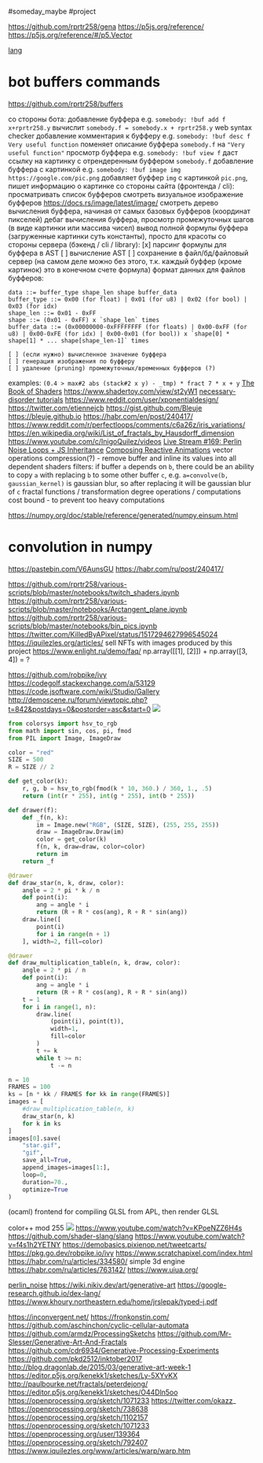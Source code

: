 #someday_maybe #project

https://github.com/rprtr258/gena
https://p5js.org/reference/
https://p5js.org/reference/#/p5.Vector

[lang](lang)

# bot buffers commands

https://github.com/rprtr258/buffers

со стороны бота:
    добавление буффера
        e.g. `somebody: !buf add f x+rprtr258.y` вычислит `somebody.f = somebody.x + rprtr258.y`
    web syntax checker
    добавление комментария к буфферу
        e.g. `somebody: !buf desc f Very useful function` поменяет описание буффера `somebody.f` на `"Very useful function"`
    просмотр буффера
        e.g. `somebody: !buf view f` даст ссылку на картинку с отрендеренным буффером `somebody.f`
    добавление буффера с картинкой
        e.g. `somebody: !buf image img https://google.com/pic.png` добавляет буффер `img` с картинкой `pic.png`, пишет информацию о картинке
со стороны сайта (фронтенда / cli):
    просматривать список буфферов
    смотреть визуальное изображение буфферов
        https://docs.rs/image/latest/image/
    смотреть дерево вычисления буффера, начиная от самых базовых буфферов (координат пикселей)
    дебаг вычисления буффера, просмотр промежуточных шагов (в виде картинки или массива чисел)
    вывод полной формулы буффера (загруженные картинки суть константы), просто для красоты
со стороны сервера (бэкенд / cli / library):
    [x] парсинг формулы для буффера в AST
    [ ] вычисление AST
    [ ] сохранение в файл/бд/файловый сервер (на самом деле можно без этого, т.к. каждый буффер (кроме картинок) это в конечном счете формула)
        формат данных для файлов буфферов:
```
data ::= buffer_type shape_len shape buffer_data
buffer_type ::= 0x00 (for float) | 0x01 (for u8) | 0x02 (for bool) | 0x03 (for idx)
shape_len ::= 0x01 - 0xFF
shape ::= (0x01 - 0xFF) x `shape_len` times
buffer_data ::= (0x00000000-0xFFFFFFFF (for floats) | 0x00-0xFF (for u8) | 0x00-0xFE (for idx) | 0x00-0x01 (for bool)) x `shape[0] * shape[1] * ... shape[shape_len-1]` times
```
    [ ] (если нужно) вычисленное значение буффера
    [ ] генерация изображения по буфферу
    [ ] удаление (pruning) промежуточных/временных буфферов (?)

[](https://github.com/rprtr258/various-scripts/blob/master/notebooks/twitch_shaders.ipynb)
examples:
    `(0.4 > max#2 abs (stack#2 x y) - _tmp) * fract 7 * x + y`
[The Book of Shaders](https://thebookofshaders.com/07/)
https://www.shadertoy.com/view/st2yW1
[necessary-disorder tutorials](https://necessarydisorder.wordpress.com/)
https://www.reddit.com/user/xponentialdesign/
https://twitter.com/etiennejcb
https://gist.github.com/Bleuje
https://bleuje.github.io
https://habr.com/en/post/240417/
https://www.reddit.com/r/perfectloops/comments/c6a26z/iris_variations/
https://en.wikipedia.org/wiki/List_of_fractals_by_Hausdorff_dimension
https://www.youtube.com/c/InigoQuilez/videos
[Live Stream #169: Perlin Noise Loops + JS Inheritance](https://www.youtube.com/watch?v=7k-iJyHq7-k)
[Composing Reactive Animations](http://conal.net/fran/tutorial.htm)
vector operations
compression(?) - remove buffer and inline its values into all dependent shaders
filters: if buffer `a` depends on `b`, there could be an ability to copy `a` with replacing `b` to some other buffer `c`, e.g. `a=convolve(b, gaussian_kernel)` is gaussian blur, so after replacing it will be gaussian blur of `c`
fractal functions / transformation degree
operations / computations cost bound - to prevent too heavy computations

https://numpy.org/doc/stable/reference/generated/numpy.einsum.html
# convolution in numpy
https://pastebin.com/V6AunsGU
https://habr.com/ru/post/240417/

https://github.com/rprtr258/various-scripts/blob/master/notebooks/twitch_shaders.ipynb
https://github.com/rprtr258/various-scripts/blob/master/notebooks/Arctangent_plane.ipynb
https://github.com/rprtr258/various-scripts/blob/master/notebooks/bin_pics.ipynb
https://twitter.com/KilledByAPixel/status/1517294627996545024
https://iquilezles.org/articles/
sell NFTs with images produced by this project
https://www.enlight.ru/demo/faq/
np.array([­[1], [2]]) + np.array([3, 4]) = ?

https://github.com/robpike/ivy
https://codegolf.stackexchange.com/a/53129
https://code.jsoftware.com/wiki/Studio/Gallery
http://demoscene.ru/forum/viewtopic.php?t=842&postdays=0&postorder=asc&start=0
![](/static/buffers_apl_example.png)
```python
from colorsys import hsv_to_rgb
from math import sin, cos, pi, fmod
from PIL import Image, ImageDraw

color = "red"
SIZE = 500
R = SIZE // 2

def get_color(k):
    r, g, b = hsv_to_rgb(fmod(k * 10, 360.) / 360, 1., .5)
    return (int(r * 255), int(g * 255), int(b * 255))

def drawer(f):
    def _f(n, k):
        im = Image.new("RGB", (SIZE, SIZE), (255, 255, 255))
        draw = ImageDraw.Draw(im)
        color = get_color(k)
        f(n, k, draw=draw, color=color)
        return im
    return _f

@drawer
def draw_star(n, k, draw, color):
    angle = 2 * pi * k / n
    def point(i):
        ang = angle * i
        return (R + R * cos(ang), R + R * sin(ang))
    draw.line([
        point(i)
        for i in range(n + 1)
    ], width=2, fill=color)

@drawer
def draw_multiplication_table(n, k, draw, color):
    angle = 2 * pi / n
    def point(i):
        ang = angle * i
        return (R + R * cos(ang), R + R * sin(ang))
    t = 1
    for i in range(1, n):
        draw.line(
            (point(i), point(t)),
            width=1,
            fill=color
        )
        t += k
        while t >= n:
            t -= n

n = 10
FRAMES = 100
ks = [n * kk / FRAMES for kk in range(FRAMES)]
images = [
    #draw_multiplication_table(n, k)
    draw_star(n, k)
    for k in ks
]
images[0].save(
    "star.gif",
    "gif",
    save_all=True,
    append_images=images[1:],
    loop=0,
    duration=70.,
    optimize=True
)
```

(ocaml) frontend for compiling GLSL from APL, then render GLSL

color++ mod 255
![](https://hsto.org/getpro/habr/upload_files/ce9/aaf/4d9/ce9aaf4d9f68a11ffcb65d483a621113.gif)
https://www.youtube.com/watch?v=KPoeNZZ6H4s
https://github.com/shader-slang/slang
https://www.youtube.com/watch?v=f4s1h2YETNY
https://demobasics.pixienop.net/tweetcarts/
https://pkg.go.dev/robpike.io/ivy
https://www.scratchapixel.com/index.html
https://habr.com/ru/articles/334580/ simple 3d engine
https://habr.com/ru/articles/763142/
https://www.uiua.org/

[perlin_noise](https://web.archive.org/web/20160530124230/http://freespace.virgin.net/hugo.elias/models/m_perlin.htm)
https://wiki.nikiv.dev/art/generative-art
https://google-research.github.io/dex-lang/
https://www.khoury.northeastern.edu/home/jrslepak/typed-j.pdf

https://inconvergent.net/
https://fronkonstin.com/
https://github.com/aschinchon/cyclic-cellular-automata
https://github.com/armdz/ProcessingSketchs
https://github.com/Mr-Slesser/Generative-Art-And-Fractals
https://github.com/cdr6934/Generative-Processing-Experiments
https://github.com/pkd2512/inktober2017
http://blog.dragonlab.de/2015/03/generative-art-week-1
https://editor.p5js.org/kenekk1/sketches/Ly-5XYvKX
http://paulbourke.net/fractals/peterdejong/
https://editor.p5js.org/kenekk1/sketches/O44Dln5oo
https://openprocessing.org/sketch/1071233
https://twitter.com/okazz_
https://openprocessing.org/sketch/738638
https://openprocessing.org/sketch/1102157
https://openprocessing.org/sketch/1071233
https://openprocessing.org/user/139364
https://openprocessing.org/sketch/792407
https://www.iquilezles.org/www/articles/warp/warp.htm